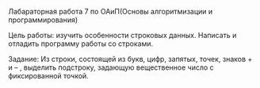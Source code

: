 Лабараторная работа 7 по ОАиП(Основы алгоритмизации и программирования)

Цель работы: изучить особенности строковых данных. Написать и отладить программу работы со строками.

Задание: Из строки, состоящей из букв, цифр, запятых, точек, знаков + и – , выделить подстроку, задающую вещественное число с фиксированной точкой.
